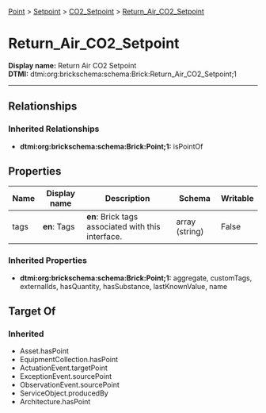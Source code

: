 [Point](../../Point.md) > [Setpoint](../Setpoint.md) > [CO2_Setpoint](CO2_Setpoint.md) > [Return_Air_CO2_Setpoint](.)
# Return_Air_CO2_Setpoint

**Display name:** Return Air CO2 Setpoint<br />
**DTMI:** dtmi:org:brickschema:schema:Brick:Return_Air_CO2_Setpoint;1

---
## Relationships
### Inherited Relationships
* **dtmi:org:brickschema:schema:Brick:Point;1:** isPointOf
## Properties
|Name|Display name|Description|Schema|Writable|
|-|-|-|-|-|
|tags|**en**: Tags|**en**: Brick tags associated with this interface.|array (string)|False|
### Inherited Properties
* **dtmi:org:brickschema:schema:Brick:Point;1:** aggregate, customTags, externalIds, hasQuantity, hasSubstance, lastKnownValue, name
## Target Of
### Inherited
* Asset.hasPoint
* EquipmentCollection.hasPoint
* ActuationEvent.targetPoint
* ExceptionEvent.sourcePoint
* ObservationEvent.sourcePoint
* ServiceObject.producedBy
* Architecture.hasPoint
